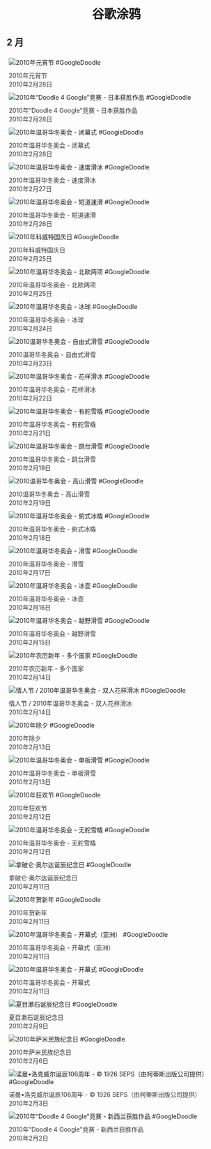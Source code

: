 
<h1 align="center"> 谷歌涂鸦 </h1>




## 2 月

<div class="image">


<img src="https:https://lh3.googleusercontent.com/xS8TZKFBqH3USUSU4htxqaeUYmWxb_4JtdLlRFTkuNp2MveXwLT2vftmEm-0ayKaCAkQvpJfYJv2L0RTW21Kam2Hcn4V-XJF6GI_Ky8nMw=s660" alt="2010年元宵节 #GoogleDoodle" style="margin: 5px"/>
<div class="info" style="font-size: 14px; color:#333333; margin:5px"><div class="title">2010年元宵节</div><div class="date">2010年2月28日</div></div>

<img src="https://www.google.com/logos/2010/d4g_jp10-hp.gif" alt="2010年“Doodle 4 Google”竞赛 - 日本获胜作品 #GoogleDoodle" style="margin: 5px"/>
<div class="info" style="font-size: 14px; color:#333333; margin:5px"><div class="title">2010年“Doodle 4 Google”竞赛 - 日本获胜作品</div><div class="date">2010年2月28日</div></div>

<img src="https:https://lh3.googleusercontent.com/BdLaEKgZvAjbQSl7QC5GQBELXFlOBcDcktKHDR9m9Bp5Pz_xV9ZF67iTdUz3jp9wtiIZdy_wJEO0gvYyTby5iTbyoqlPWfx9EkguHvTz=s660" alt="2010年温哥华冬奥会 - 闭幕式 #GoogleDoodle" style="margin: 5px"/>
<div class="info" style="font-size: 14px; color:#333333; margin:5px"><div class="title">2010年温哥华冬奥会 - 闭幕式</div><div class="date">2010年2月28日</div></div>

<img src="https://www.google.com/logos/2010/olympics10-sskating-hp.png" alt="2010年温哥华冬奥会 - 速度滑冰 #GoogleDoodle" style="margin: 5px"/>
<div class="info" style="font-size: 14px; color:#333333; margin:5px"><div class="title">2010年温哥华冬奥会 - 速度滑冰</div><div class="date">2010年2月27日</div></div>

<img src="https:https://lh3.googleusercontent.com/vy4rFMheQhAot7Im0JrCuUQGp6abScLvS8vpzVrs-f_b8bOqWaHx7eut5p_jvSuIvytq8qNIgMWkHhHsN3pInJbNvcMYY_zRuDSBinC9=s660" alt="2010年温哥华冬奥会 - 短道速滑 #GoogleDoodle" style="margin: 5px"/>
<div class="info" style="font-size: 14px; color:#333333; margin:5px"><div class="title">2010年温哥华冬奥会 - 短道速滑</div><div class="date">2010年2月26日</div></div>

<img src="https:https://lh3.googleusercontent.com/UIMf2-XzxJoDA6hjaZ66l4XXaaV5tfMgsbkfgFDB1_IbrDc0aH26BLCNfhr7D9weXkxXY2pw6jqORlS85SkKa6Ne1ZOKWHLj8BWivSo=s660" alt="2010年科威特国庆日 #GoogleDoodle" style="margin: 5px"/>
<div class="info" style="font-size: 14px; color:#333333; margin:5px"><div class="title">2010年科威特国庆日</div><div class="date">2010年2月25日</div></div>

<img src="https:https://lh3.googleusercontent.com/SkOEJtqnMS0gvVDOK0HY0nKkuvz4fmivyvlAZz82_LTaAUpMm5mXwSVDJUQO3Iob0lNN5ypAEfWnzxCzHP4Rqek1cUvTG5yBhlZuHiO_2w=s660" alt="2010年温哥华冬奥会 - 北欧两项 #GoogleDoodle" style="margin: 5px"/>
<div class="info" style="font-size: 14px; color:#333333; margin:5px"><div class="title">2010年温哥华冬奥会 - 北欧两项</div><div class="date">2010年2月25日</div></div>

<img src="https:https://lh3.googleusercontent.com/7p2a5DM8yBlbj9fKROf0XrJgmt-ZfQBsuAveqpbBACzc5fA_U8ZnQKMD9mbB-HM2iS2XXAaAq7bSX1muUyL5S4pTO6lyjXWXIjON5uFv=s660" alt="2010年温哥华冬奥会 - 冰球 #GoogleDoodle" style="margin: 5px"/>
<div class="info" style="font-size: 14px; color:#333333; margin:5px"><div class="title">2010年温哥华冬奥会 - 冰球</div><div class="date">2010年2月24日</div></div>

<img src="https:https://lh3.googleusercontent.com/e1ueuMDmP58Oqe1mQ_TLZQlDJrhfXDcQ43EHzOdFSx9FoZG4G4qMcknvd3jLa6sv2wUGtcSND54TgTdbEonTLw2O5ANwsjoW9CSGzz3PyA=s660" alt="2010温哥华冬奥会 - 自由式滑雪 #GoogleDoodle" style="margin: 5px"/>
<div class="info" style="font-size: 14px; color:#333333; margin:5px"><div class="title">2010温哥华冬奥会 - 自由式滑雪</div><div class="date">2010年2月23日</div></div>

<img src="https:https://lh3.googleusercontent.com/YlBafRB9RMDjaFroNIjQdyoRLiKJt0IpMLwRlq4jbNOR068fLZC9c5aqgftsc1MVhBOV4I8xiSanBDnsV3TwbU1D_jRHmwmJ5ktQZBL-Pw=s660" alt="2010年温哥华冬奥会 - 花样滑冰 #GoogleDoodle" style="margin: 5px"/>
<div class="info" style="font-size: 14px; color:#333333; margin:5px"><div class="title">2010年温哥华冬奥会 - 花样滑冰</div><div class="date">2010年2月22日</div></div>

<img src="https:https://lh3.googleusercontent.com/ndAxetJXfu1G-iCHixBoGPjbh-qk_kn2vSuhUEnZuEXbt-7Q_y2bFhTbzpBaMeOOpCflKCm3I7LkNBc3gLPxKmAQC3OyYDnPFE_aV938=s660" alt="2010年温哥华冬奥会 - 有舵雪橇 #GoogleDoodle" style="margin: 5px"/>
<div class="info" style="font-size: 14px; color:#333333; margin:5px"><div class="title">2010年温哥华冬奥会 - 有舵雪橇</div><div class="date">2010年2月21日</div></div>

<img src="https:https://lh3.googleusercontent.com/B1aee3sWLn5nfJ6c5SkL5zNiCaU6Nahj_EMbJ4hauufBwFUQanBcbjeJDYPfPFHnSz_B5IrnwYeh1ZU8Pn7LQKRrJzwomrjGs88JopCy=s660" alt="2010年温哥华冬奥会 - 跳台滑雪 #GoogleDoodle" style="margin: 5px"/>
<div class="info" style="font-size: 14px; color:#333333; margin:5px"><div class="title">2010年温哥华冬奥会 - 跳台滑雪</div><div class="date">2010年2月19日</div></div>

<img src="https:https://lh3.googleusercontent.com/x8DSOZGZ0TzQjc64BBGdZj5ktZJzaV7RSRxBJFldD5rRND6OSI1R5fHgEDv23ZnJhli89B2Ipp_Be-nWcmSy0eQbq58lQ4LeoZKWu-4=s660" alt="2010温哥华冬奥会 - 高山滑雪 #GoogleDoodle" style="margin: 5px"/>
<div class="info" style="font-size: 14px; color:#333333; margin:5px"><div class="title">2010温哥华冬奥会 - 高山滑雪</div><div class="date">2010年2月19日</div></div>

<img src="https:https://lh3.googleusercontent.com/4nH52OgIHStlbkniMRwb8eny0_l5NsKpiHv_uJvguTD7MIUwd4fV2LWvtbWMLu9d0bXZRIDfCs8BZWcOtDmmRzlc1ln39ALgy_qThmpPJA=s660" alt="2010年温哥华冬奥会 - 俯式冰橇 #GoogleDoodle" style="margin: 5px"/>
<div class="info" style="font-size: 14px; color:#333333; margin:5px"><div class="title">2010年温哥华冬奥会 - 俯式冰橇</div><div class="date">2010年2月18日</div></div>

<img src="https:https://lh3.googleusercontent.com/8GcFsRumPeApcfFyiAovNuu-I30JqvM5vL_qDPOV22vKAHKPdKz0rvxEeUrHD2TEu7ZNXwSxfA-He1YsUXRkqU9w1-R_KEc21M2kamzYrA=s660" alt="2010年温哥华冬奥会 - 滑雪 #GoogleDoodle" style="margin: 5px"/>
<div class="info" style="font-size: 14px; color:#333333; margin:5px"><div class="title">2010年温哥华冬奥会 - 滑雪</div><div class="date">2010年2月17日</div></div>

<img src="https:https://lh3.googleusercontent.com/oFvRSRzcFVpD-Fv-HjZU3hQrmv7DJGblOfMlNllluM6uNK8fxWyqqiNRIrJIzEDaAzfpfLxB0MSa8ogxVgx2RgIy8s89hPJavtjmkio=s660" alt="2010年温哥华冬奥会 - 冰壶 #GoogleDoodle" style="margin: 5px"/>
<div class="info" style="font-size: 14px; color:#333333; margin:5px"><div class="title">2010年温哥华冬奥会 - 冰壶</div><div class="date">2010年2月16日</div></div>

<img src="https:https://lh3.googleusercontent.com/bPZqBJB7Mg--i4zahpQ_dC6oVE6fbmjnzdkNvHxT2553T3o2pUrBA_Cv5ZK2l2SL-4jSAYqEsamVGQE1TLmoC7Pmwl5DEURY-No3KhRb=s660" alt="2010年温哥华冬奥会 - 越野滑雪 #GoogleDoodle" style="margin: 5px"/>
<div class="info" style="font-size: 14px; color:#333333; margin:5px"><div class="title">2010年温哥华冬奥会 - 越野滑雪</div><div class="date">2010年2月15日</div></div>

<img src="https:https://lh3.googleusercontent.com/BMX-sPBYxJa3rj9A0_9naaGIn6Llunk2mWsNw6KuDSYynAOThD3XP7934VDcCAcc2yVOgOlGshCyA4GS5EJKmVWogOZ6JZTNYcMrOB4=s660" alt="2010年农历新年 - 多个国家 #GoogleDoodle" style="margin: 5px"/>
<div class="info" style="font-size: 14px; color:#333333; margin:5px"><div class="title">2010年农历新年 - 多个国家</div><div class="date">2010年2月14日</div></div>

<img src="https:https://lh3.googleusercontent.com/sABGBN11DHIF3ii_Bp0VndWnVLJXfJwfx6za9IEpTf0BWxE9YEYw0T-bBaPCR9pzUY5_M2ltYAI9vWSsbS5rK1RwhD6yzjDuHzTOu2k=s660" alt="情人节 / 2010年温哥华冬奥会 - 双人花样滑冰 #GoogleDoodle" style="margin: 5px"/>
<div class="info" style="font-size: 14px; color:#333333; margin:5px"><div class="title">情人节 / 2010年温哥华冬奥会 - 双人花样滑冰</div><div class="date">2010年2月14日</div></div>

<img src="https:https://lh3.googleusercontent.com/Rfj648_BpcOSbjJb2JxmiFZOJdupd679uKfB5kKtI2qKZ1OzhztJmSD83T4cmByyrMuwTJDd98jrsbBsf5r2UHndcFOhMbXH365aQCRf=s660" alt="2010年除夕 #GoogleDoodle" style="margin: 5px"/>
<div class="info" style="font-size: 14px; color:#333333; margin:5px"><div class="title">2010年除夕</div><div class="date">2010年2月13日</div></div>

<img src="https:https://lh3.googleusercontent.com/faCkP3dreB6Yfnx8pby4Zt-LafTos3Elg7UWQ3jxAqV_14MjyRj00spc8NrmGNaIPvp1I9hVVJFj7sYmuJd2BRVq4-JCnGGL1o629J4j=s660" alt="2010年温哥华冬奥会 - 单板滑雪 #GoogleDoodle" style="margin: 5px"/>
<div class="info" style="font-size: 14px; color:#333333; margin:5px"><div class="title">2010年温哥华冬奥会 - 单板滑雪</div><div class="date">2010年2月13日</div></div>

<img src="https:https://lh3.googleusercontent.com/t7zRi29ySPSkHwDYTwrQpePuKumnpINrVeO_K1VLTvoxxB_UJ_2SBsv2xusWEG4FNVOspnpbP8RD8eUPgsXfJW6NXwRgy8m-Sl3g4q0=s660" alt="2010年狂欢节 #GoogleDoodle" style="margin: 5px"/>
<div class="info" style="font-size: 14px; color:#333333; margin:5px"><div class="title">2010年狂欢节</div><div class="date">2010年2月12日</div></div>

<img src="https://www.google.com/logos/2010/olympics10-luge-hp.png" alt="2010年温哥华冬奥会 - 无舵雪橇 #GoogleDoodle" style="margin: 5px"/>
<div class="info" style="font-size: 14px; color:#333333; margin:5px"><div class="title">2010年温哥华冬奥会 - 无舵雪橇</div><div class="date">2010年2月12日</div></div>

<img src="https:https://lh3.googleusercontent.com/xIx5I035hFgUm6dV3CBPeM-pYk2MFDejf50C8LVmAYCo5-aMB-33FOukGFG5uOjwznmCaQsnSk6LGrCm76QFu7-DFsoEqtKOQFU98HX3=s660" alt="拿破仑·奥尔达诞辰纪念日 #GoogleDoodle" style="margin: 5px"/>
<div class="info" style="font-size: 14px; color:#333333; margin:5px"><div class="title">拿破仑·奥尔达诞辰纪念日</div><div class="date">2010年2月11日</div></div>

<img src="https:https://lh3.googleusercontent.com/hU1g87Cnz3lNVgkhE4yKtin38XWzD87DmlAPjo73miCpqs5pjhXl79vUD6VhTDFak-sHJK9FpzWONPQONproMcyFnb2mwbfOpiCW1DQ=s660" alt="2010年贺新年 #GoogleDoodle" style="margin: 5px"/>
<div class="info" style="font-size: 14px; color:#333333; margin:5px"><div class="title">2010年贺新年</div><div class="date">2010年2月11日</div></div>

<img src="https://www.google.com/logos/2010/olympics10-opening-nr-hp.png" alt="2010年温哥华冬奥会 - 开幕式（亚洲） #GoogleDoodle" style="margin: 5px"/>
<div class="info" style="font-size: 14px; color:#333333; margin:5px"><div class="title">2010年温哥华冬奥会 - 开幕式（亚洲）</div><div class="date">2010年2月11日</div></div>

<img src="https://www.google.com/logos/2010/olympics10-opening-hp.png" alt="2010年温哥华冬奥会 - 开幕式 #GoogleDoodle" style="margin: 5px"/>
<div class="info" style="font-size: 14px; color:#333333; margin:5px"><div class="title">2010年温哥华冬奥会 - 开幕式</div><div class="date">2010年2月11日</div></div>

<img src="https://www.google.com/logos/2010/soseki10-hp.gif" alt="夏目漱石诞辰纪念日 #GoogleDoodle" style="margin: 5px"/>
<div class="info" style="font-size: 14px; color:#333333; margin:5px"><div class="title">夏目漱石诞辰纪念日</div><div class="date">2010年2月9日</div></div>

<img src="https:https://lh3.googleusercontent.com/6hfNVKhMHFYXCtQuw14-dyj0MSqQvNy3Vux9W_9xZgKh1ejQW4547PyVxAInsOC6qxY1aL9N9B_Q_ypm6II5FA5Hukba5SJgXSr2G-c_=s660" alt="2010年萨米民族纪念日 #GoogleDoodle" style="margin: 5px"/>
<div class="info" style="font-size: 14px; color:#333333; margin:5px"><div class="title">2010年萨米民族纪念日</div><div class="date">2010年2月6日</div></div>

<img src="https:https://lh3.googleusercontent.com/0V1VjPECzqDD-vFhuOmCeei6077hYMASg8hCKZZyL_5kYVs724PkoITG-sdJiRwPNSlcOYCoBLGxVFUX4YA--62j0N37Pak0hpCtJMQk=s660" alt="诺曼•洛克威尔诞辰106周年 - © 1926 SEPS（由柯蒂斯出版公司提供） #GoogleDoodle" style="margin: 5px"/>
<div class="info" style="font-size: 14px; color:#333333; margin:5px"><div class="title">诺曼•洛克威尔诞辰106周年 - © 1926 SEPS（由柯蒂斯出版公司提供）</div><div class="date">2010年2月3日</div></div>

<img src="https://www.google.com/logos/2010/d4g_nz10-hp.gif" alt="2010年“Doodle 4 Google”竞赛 - 新西兰获胜作品 #GoogleDoodle" style="margin: 5px"/>
<div class="info" style="font-size: 14px; color:#333333; margin:5px"><div class="title">2010年“Doodle 4 Google”竞赛 - 新西兰获胜作品</div><div class="date">2010年2月2日</div></div>

</div>








